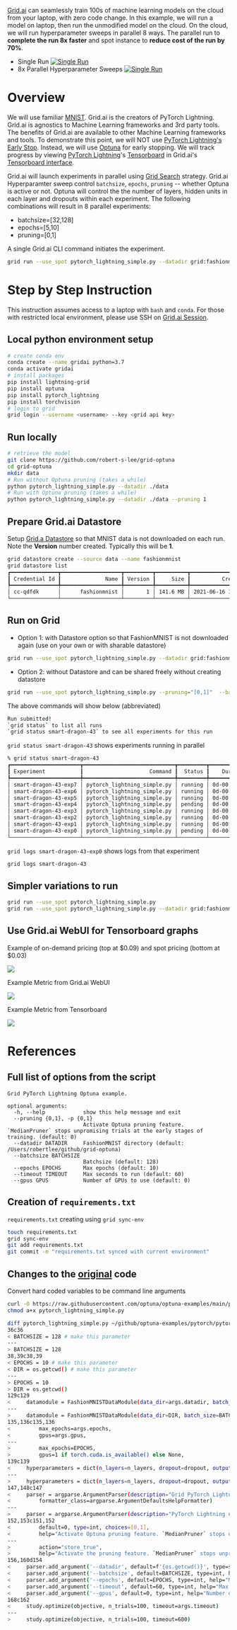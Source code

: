 [Grid.ai](https://www.grid.ai) can seamlessly train 100s of machine learning models on the cloud from your laptop, with zero code change.
In this example, we will run a model on laptop, then run the unmodified model on the cloud.  On the cloud, we will run hyperparameter sweeps in parallel 8 ways.  The parallel run to **complete the run 8x faster** and  spot instance to **reduce cost of the run by 70%**.  

- Single Run [![Single Run](https://img.shields.io/badge/rid_AI-run-78FF96.svg?labelColor=black&logo=data:image/svg%2bxml;base64,PHN2ZyB3aWR0aD0iNDgiIGhlaWdodD0iNDgiIGZpbGw9Im5vbmUiIHhtbG5zPSJodHRwOi8vd3d3LnczLm9yZy8yMDAwL3N2ZyI+PHBhdGggZD0iTTEgMTR2MjBhMTQgMTQgMCAwMDE0IDE0aDlWMzYuOEgxMi42VjExaDIyLjV2N2gxMS4yVjE0QTE0IDE0IDAgMDAzMi40IDBIMTVBMTQgMTQgMCAwMDEgMTR6IiBmaWxsPSIjZmZmIi8+PHBhdGggZD0iTTM1LjIgNDhoMTEuMlYyNS41SDIzLjl2MTEuM2gxMS4zVjQ4eiIgZmlsbD0iI2ZmZiIvPjwvc3ZnPg==)](https://platform.grid.ai/#/runs?script=https://github.com/robert-s-lee/grid-optuna/blob/dbb7c20cad6bfb419a037f8ff93cb9774fedb2e5/pytorch_lightning_simple.py&cloud=grid&use_spot&instance=t2.medium&accelerators=1&disk_size=200&framework=lightning&script_args=pytorch_lightning_simple.py)
- 8x Parallel Hyperparameter Sweeps [![Single Run](https://img.shields.io/badge/rid_AI-run-78FF96.svg?labelColor=black&logo=data:image/svg%2bxml;base64,PHN2ZyB3aWR0aD0iNDgiIGhlaWdodD0iNDgiIGZpbGw9Im5vbmUiIHhtbG5zPSJodHRwOi8vd3d3LnczLm9yZy8yMDAwL3N2ZyI+PHBhdGggZD0iTTEgMTR2MjBhMTQgMTQgMCAwMDE0IDE0aDlWMzYuOEgxMi42VjExaDIyLjV2N2gxMS4yVjE0QTE0IDE0IDAgMDAzMi40IDBIMTVBMTQgMTQgMCAwMDEgMTR6IiBmaWxsPSIjZmZmIi8+PHBhdGggZD0iTTM1LjIgNDhoMTEuMlYyNS41SDIzLjl2MTEuM2gxMS4zVjQ4eiIgZmlsbD0iI2ZmZiIvPjwvc3ZnPg==)](https://platform.grid.ai/#/runs?script=https://github.com/robert-s-lee/grid-optuna/blob/dbb7c20cad6bfb419a037f8ff93cb9774fedb2e5/pytorch_lightning_simple.py&cloud=grid&use_spot&instance=t2.medium&accelerators=1&disk_size=200&framework=lightning&script_args=pytorch_lightning_simple.py%20--pruning="[0,1]"%20--batchsize="[32,128]"%20--epochs="[5,10]")

# Overview

We will use familiar [MNIST](http://yann.lecun.com/exdb/mnist/).
Grid.ai is the creators of PyTorch Lightning.  Grid.ai is agnostics to Machine Learning frameworks and 3rd party tools.
The benefits of Grid.ai are available to other Machine Learning frameworks and tools.
To demonstrate this point, we will NOT use [PyTorch Lightning's Early Stop](https://medium.com/pytorch/pytorch-lightning-1-3-lightning-cli-pytorch-profiler-improved-early-stopping-6e0ffd8deb29).
Instead, we will use [Optuna](https://optuna.org) for early stopping.
We will track progress by viewing [PyTorch Lightning](https://www.pytorchlightning.ai)'s [Tensorboard](https://pytorch-lightning.readthedocs.io/en/stable/api/pytorch_lightning.loggers.tensorboard.html) in Grid.ai's [Tensorboard interface](https://docs.grid.ai/products/run-run-and-sweep-github-files/metrics-charts#tensorboard).

Grid.ai will launch experiments in parallel using [Grid Search](https://docs.grid.ai/products/run-run-and-sweep-github-files/sweep-syntax) strategy.  Grid.ai Hyperparamter sweep control `batchsize`, `epochs`, `pruning` -- whether Optuna is active or not. Optuna will control the the number of layers, hidden units in each layer and dropouts within each experiment.  The following combinations will result in 8 parallel experiments:

- batchsize=[32,128]
- epochs=[5,10]
- pruning=[0,1]

A single Grid.ai CLI command initiates the experiment.
 
``` bash
grid run --use_spot pytorch_lightning_simple.py --datadir grid:fashionmnist:7 --pruning="[0,1]"  --batchsize="[32,128]" --epochs="[5,10]"
```

# Step by Step Instruction

This instruction assumes access to a laptop with `bash` and `conda`.  For those with restricted local environment, please use SSH on [Grid.ai Session](https://docs.grid.ai/products/sessions#start-a-session).

## Local python environment setup

```bash
# create conda env
conda create --name gridai python=3.7
conda activate gridai
# install packages
pip install lightning-grid
pip install optuna
pip install pytorch_lightning
pip install torchvision
# login to grid
grid login --username <username> --key <grid api key>
```

## Run locally

```bash
# retrieve the model
git clone https://github.com/robert-s-lee/grid-optuna
cd grid-optuna
mkdir data
# Run without Optuna pruning (takes a while)
python pytorch_lightning_simple.py --datadir ./data
# Run with Optuna pruning (takes a while)
python pytorch_lightning_simple.py --datadir ./data --pruning 1
```

## Prepare Grid.ai Datastore 

Setup [Grid.a Datastore](https://docs.grid.ai/products/global-cli-configs/cli-api/grid-datastores) so that MNIST data is not downloaded on each run.  Note the **Version** number created.  Typically this will be **1**.

```bash
grid datastore create --source data --name fashionmnist 
grid datastore list
┏━━━━━━━━━━━━━━━┳━━━━━━━━━━━━━━━━━━━┳━━━━━━━━━┳━━━━━━━━━━┳━━━━━━━━━━━━━━━━━━┳━━━━━━━━━━━┓
┃ Credential Id ┃              Name ┃ Version ┃     Size ┃          Created ┃    Status ┃
┡━━━━━━━━━━━━━━━╇━━━━━━━━━━━━━━━━━━━╇━━━━━━━━━╇━━━━━━━━━━╇━━━━━━━━━━━━━━━━━━╇━━━━━━━━━━━┩
│ cc-qdfdk      │      fashionmnist │       1 │ 141.6 MB │ 2021-06-16 15:13 │ Succeeded │
└───────────────┴───────────────────┴─────────┴──────────┴──────────────────┴───────────┘
```
        
## Run on Grid

- Option 1: with Datastore option so that FashionMNIST is not downloaded again (use on your own or with sharable datastore)  
```bash
grid run --use_spot pytorch_lightning_simple.py --datadir grid:fashionmnist:7 --pruning="[0,1]"  --batchsize="[32,128]" --epochs="[5,10]"
```

- Option 2: without Datastore and can be shared freely without creating datastore 
```bash
grid run --use_spot pytorch_lightning_simple.py --pruning="[0,1]"  --batchsize="[32,128]" --epochs="[5,10]"
```

The above commands will show below (abbreviated)
  
```bash
Run submitted!
`grid status` to list all runs
`grid status smart-dragon-43` to see all experiments for this run
```

`grid status smart-dragon-43` shows experiments running in parallel
  
```bash
% grid status smart-dragon-43
┏━━━━━━━━━━━━━━━━━━━━━━┳━━━━━━━━━━━━━━━━━━━━━━━━━━━━━┳━━━━━━━━━┳━━━━━━━━━━━━━┳━━━━━━━━━━━━━━━━━━━━━━━━━━┳━━━━━━━━━┳━━━━━━━━━━━┳━━━━━━━━┓
┃ Experiment           ┃                     Command ┃  Status ┃    Duration ┃                  datadir ┃ pruning ┃ batchsize ┃ epochs ┃
┡━━━━━━━━━━━━━━━━━━━━━━╇━━━━━━━━━━━━━━━━━━━━━━━━━━━━━╇━━━━━━━━━╇━━━━━━━━━━━━━╇━━━━━━━━━━━━━━━━━━━━━━━━━━╇━━━━━━━━━╇━━━━━━━━━━━╇━━━━━━━━┩
│ smart-dragon-43-exp7 │ pytorch_lightning_simple.py │ running │ 0d-00:07:24 │ /datastores/fashionmnist │       1 │        32 │     10 │
│ smart-dragon-43-exp6 │ pytorch_lightning_simple.py │ running │ 0d-00:07:27 │ /datastores/fashionmnist │       1 │        32 │      5 │
│ smart-dragon-43-exp5 │ pytorch_lightning_simple.py │ running │ 0d-00:07:14 │ /datastores/fashionmnist │       1 │       128 │      5 │
│ smart-dragon-43-exp4 │ pytorch_lightning_simple.py │ pending │ 0d-00:12:52 │ /datastores/fashionmnist │       0 │       128 │      5 │
│ smart-dragon-43-exp3 │ pytorch_lightning_simple.py │ running │ 0d-00:07:13 │ /datastores/fashionmnist │       0 │        32 │     10 │
│ smart-dragon-43-exp2 │ pytorch_lightning_simple.py │ running │ 0d-00:07:03 │ /datastores/fashionmnist │       0 │       128 │     10 │
│ smart-dragon-43-exp1 │ pytorch_lightning_simple.py │ running │ 0d-00:07:02 │ /datastores/fashionmnist │       1 │       128 │     10 │
│ smart-dragon-43-exp0 │ pytorch_lightning_simple.py │ pending │ 0d-00:12:52 │ /datastores/fashionmnist │       0 │        32 │      5 │
└──────────────────────┴─────────────────────────────┴─────────┴─────────────┴──────────────────────────┴─────────┴───────────┴────────┘
```

`grid logs smart-dragon-43-exp0` shows logs from that experiment

```bash
grid logs smart-dragon-43
```
## Simpler variations to run

```bash
grid run --use_spot pytorch_lightning_simple.py
grid run --use_spot pytorch_lightning_simple.py --datadir grid:fashionmnist:7"
```

## Use Grid.ai WebUI for Tensorboard graphs

Example of on-demand pricing (top at $0.09) and spot pricing (bottom at $0.03)

![](images/on-demand-spot-cost.png)

Example Metric from Grid.ai WebUI

![](images/grid-val-acc.png)

Example Metric from Tensorboard

![](images/tensorboard-parallel-coord.png)

# References

## Full list of options from the script

```
Grid PyTorch Lightning Optuna example.

optional arguments:
  -h, --help            show this help message and exit
  --pruning {0,1}, -p {0,1}
                        Activate Optuna pruning feature. `MedianPruner` stops unpromising trials at the early stages of training. (default: 0)
  --datadir DATADIR     FashionMNIST directory (default: /Users/robertlee/github/grid-optuna)
  --batchsize BATCHSIZE
                        Batchsize (default: 128)
  --epochs EPOCHS       Max epochs (default: 10)
  --timeout TIMEOUT     Max seconds to run (default: 60)
  --gpus GPUS           Number of GPUs to use (default: 0)
```

## Creation of `requirements.txt`

`requirements.txt` creating using `grid sync-env`

```bash
touch requirements.txt
grid sync-env
git add requirements.txt
git commit -m "requirements.txt synced with current environment"
```

## Changes to the [original](https://raw.githubusercontent.com/optuna/optuna-examples/main/pytorch/pytorch_lightning_simple.py) code

Convert hard coded variables to be command line arguments
  
```bash
curl -O https://raw.githubusercontent.com/optuna/optuna-examples/main/pytorch/pytorch_lightning_simple.py
chmod a+x pytorch_lightning_simple.py

diff pytorch_lightning_simple.py ~/github/optuna-examples/pytorch/pytorch_lightning_simple.py > patchfile.patch
36c36
< BATCHSIZE = 128 # make this parameter
---
> BATCHSIZE = 128
38,39c38,39
< EPOCHS = 10 # make this parameter
< DIR = os.getcwd() # make this parameter
---
> EPOCHS = 10
> DIR = os.getcwd()
129c129
<     datamodule = FashionMNISTDataModule(data_dir=args.datadir, batch_size=args.batchsize)
---
>     datamodule = FashionMNISTDataModule(data_dir=DIR, batch_size=BATCHSIZE)
135,136c135,136
<         max_epochs=args.epochs,
<         gpus=args.gpus,
---
>         max_epochs=EPOCHS,
>         gpus=1 if torch.cuda.is_available() else None,
139c139
<     hyperparameters = dict(n_layers=n_layers, dropout=dropout, output_dims=output_dims, epoch=args.epochs, batchsize=args.batchsize)
---
>     hyperparameters = dict(n_layers=n_layers, dropout=dropout, output_dims=output_dims)
147,148c147
<     parser = argparse.ArgumentParser(description="Grid PyTorch Lightning Optuna example.",
<         formatter_class=argparse.ArgumentDefaultsHelpFormatter)
---
>     parser = argparse.ArgumentParser(description="PyTorch Lightning example.")
152,153c151,152
<         default=0, type=int, choices=[0,1],
<         help="Activate Optuna pruning feature. `MedianPruner` stops unpromising "
---
>         action="store_true",
>         help="Activate the pruning feature. `MedianPruner` stops unpromising "
156,160d154
<     parser.add_argument('--datadir', default=f'{os.getcwd()}', type=str, help="FashionMNIST directory")
<     parser.add_argument('--batchsize', default=BATCHSIZE, type=int, help="Batchsize")
<     parser.add_argument('--epochs', default=EPOCHS, type=int, help="Max epochs")
<     parser.add_argument('--timeout', default=60, type=int, help="Max seconds to run")
<     parser.add_argument('--gpus', default=0, type=int, help="Number of GPUs to use")
168c162
<     study.optimize(objective, n_trials=100, timeout=args.timeout)
---
>     study.optimize(objective, n_trials=100, timeout=600)
```

